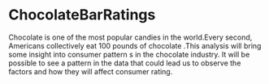 # ChocolateBarRatings
Chocolate is one of the most popular candies in the world.Every second, Americans collectively eat 100 pounds of chocolate .This analysis will bring some insight into consumer pattern s in the chocolate industry. It will be possible to see a pattern in the data that could lead us to observe the factors and how they will affect consumer rating.
